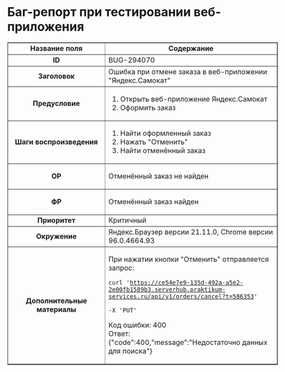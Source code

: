# Баг-репорт при тестировании веб-приложения

<table border="1" cellpadding="1" cellspacing="1" style="width:624px">
	<tbody>
		<tr>
			<td style="text-align:center; width:216px"><strong>Название поля</strong></td>
			<td style="text-align:center; width:392px"><strong>Содержание</strong></td>
		</tr>
		<tr>
			<td style="text-align:center; width:216px"><strong>ID</strong></td>
			<td style="width:392px">BUG-294070</td>
		</tr>
		<tr>
			<td style="text-align:center; width:216px"><strong>Заголовок</strong></td>
			<td style="width:392px">Ошибка при отмене заказа в веб-приложении &quot;Яндекс.Самокат&quot;</td>
		</tr>
		<tr>
			<td style="text-align:center; width:216px"><strong>Предусловие</strong></td>
			<td style="width:392px">
			<ol>
				<li>Открыть веб-приложение Яндекс.Самокат</li>
				<li>Оформить заказ</li>
			</ol>
			</td>
		</tr>
		<tr>
			<td style="text-align:center; width:216px"><strong>Шаги воспроизведения</strong></td>
			<td style="width:392px">
			<ol>
				<li>Найти оформленный заказ</li>
				<li>Нажать &quot;Отменить&quot;</li>
				<li>Найти отменённый заказ</li>
			</ol>
			</td>
		</tr>
		<tr>
			<td style="text-align:center; width:216px"><strong>ОР</strong></td>
			<td style="width:392px">
			<p>Отменённый заказ не найден</p>
			</td>
		</tr>
		<tr>
			<td style="text-align:center; width:216px"><strong>ФР</strong></td>
			<td style="width:392px">
			<p>Отменённый заказ найден</p>
			</td>
		</tr>
		<tr>
			<td style="text-align:center; width:216px"><strong>Приоритет</strong></td>
			<td style="width:392px">Критичный</td>
		</tr>
		<tr>
			<td style="text-align:center; width:216px"><strong>Окружение</strong></td>
			<td style="width:392px">Яндекс.Браузер версии 21.11.0, Chrome версии 96.0.4664.93</td>
		</tr>
		<tr>
			<td style="text-align:center; width:216px"><strong>Дополнительные материалы</strong></td>
			<td style="width:392px">
			<p>При нажатии кнопки &quot;Отменить&quot; отправляется запрос:</p>

<code class="language-bash">curl 'https://ce54e7e9-135d-492a-a5e2-2e00fb1589b3.serverhub.praktikum-services.ru/api/v1/orders/cancel?t=586353' \
  -X 'PUT'</code></pre>
			<p>Код ошибки: 400<br />
			Ответ:<br />
			{&quot;code&quot;:400,&quot;message&quot;:&quot;Недостаточно данных для поиска&quot;}</p>
			</td>
		</tr>
	</tbody>
</table>

<p>&nbsp;</p>
